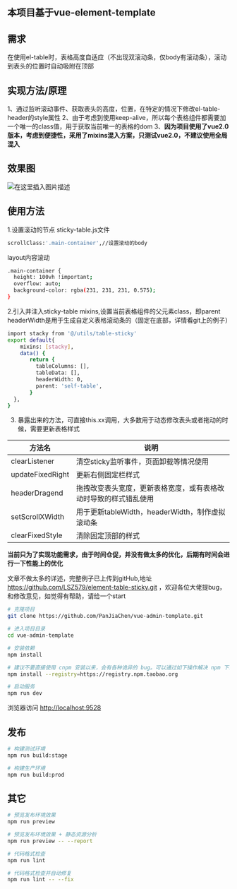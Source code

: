 ## 本项目基于vue-element-template

## 需求
在使用el-table时，表格高度自适应（不出现双滚动条，仅body有滚动条），滚动到表头的位置时自动吸附在顶部
## 实现方法/原理
1、通过监听滚动事件、获取表头的高度，位置，在特定的情况下修改el-table-header的style属性
2、由于考虑到使用keep-alive，所以每个表格组件都需要加一个唯一的class值，用于获取当前唯一的表格的dom
3、**因为项目使用了vue2.0版本，考虑到便捷性，采用了mixins混入方案，只测试vue2.0，不建议使用全局混入**

## 效果图
![在这里插入图片描述](https://img-blog.csdnimg.cn/17224287eec2440ea1c899d459aaaff1.gif#pic_center)
## 使用方法
1.设置滚动的节点
sticky-table.js文件

```bash
scrollClass:'.main-container',//设置滚动的body
```
layout内容滚动
```bash
.main-container {
  height: 100vh !important;
  overflow: auto;
  background-color: rgba(231, 231, 231, 0.575);
}
```
2.引入并注入sticky-table mixins,设置当前表格组件的父元素class，即parent
headerWidth是用于生成自定义表格滚动条的（固定在底部，详情看git上的例子）
```bash
import stacky from '@/utils/table-sticky'
export default{
 	mixins: [stacky],
 	data() {
	   return {
	     tableColumns: [],
	     tableData: [],
	     headerWidth: 0,
	     parent: 'self-table',
	   }
  },
}
```
3. 暴露出来的方法，可直接this.xx调用，大多数用于动态修改表头或者拖动的时候，需要更新表格样式

| 方法名  | 说明 |
|--|--|
| clearListener | 清空sticky监听事件，页面卸载等情况使用 |
| updateFixedRight | 更新右侧固定栏样式 |
| headerDragend | 拖拽改变表头宽度，更新表格宽度，或有表格改动时导致的样式错乱使用 |
| setScrollXWidth |用于更新tableWidth，headerWidth，制作虚拟滚动条|
|clearFixedStyle | 清除固定顶部的样式|


**当前只为了实现功能需求，由于时间仓促，并没有做太多的优化，后期有时间会进行一下性能上的优化**

文章不做太多的详述，完整例子已上传到gitHub,地址 https://github.com/LSZ579/element-table-sticky.git
，欢迎各位大佬提bug，和修改意见，如觉得有帮助，请给一个start

```bash
# 克隆项目
git clone https://github.com/PanJiaChen/vue-admin-template.git

# 进入项目目录
cd vue-admin-template

# 安装依赖
npm install

# 建议不要直接使用 cnpm 安装以来，会有各种诡异的 bug。可以通过如下操作解决 npm 下载速度慢的问题
npm install --registry=https://registry.npm.taobao.org

# 启动服务
npm run dev
```

浏览器访问 [http://localhost:9528](http://localhost:9528)

## 发布

```bash
# 构建测试环境
npm run build:stage

# 构建生产环境
npm run build:prod
```

## 其它

```bash
# 预览发布环境效果
npm run preview

# 预览发布环境效果 + 静态资源分析
npm run preview -- --report

# 代码格式检查
npm run lint

# 代码格式检查并自动修复
npm run lint -- --fix
```
